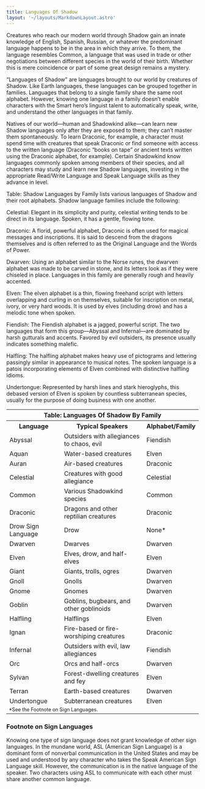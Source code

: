 ```yaml
---
title: Languages Of Shadow
layout: '~/layouts/MarkdownLayout.astro'
---
```

Creatures who reach our modern world through Shadow gain an innate knowledge
of English, Spanish, Russian, or whatever the predominant language happens to
be in the area in which they arrive. To them, the language resembles Common, a
language that was used in trade or other negotiations between different
species in the world of their birth. Whether this is mere coincidence or part
of some great design remains a mystery.

“Languages of Shadow” are languages brought to our world by creatures of
Shadow. Like Earth languages, these languages can be grouped together in
families. Languages that belong to a single family share the same root
alphabet. However, knowing one language in a family doesn’t enable characters
with the Smart hero’s linguist talent to automatically speak, write, and
understand the other languages in that family.

Natives of our world—human and Shadowkind alike—can learn new Shadow languages
only after they are exposed to them; they can’t master them spontaneously. To
learn Draconic, for example, a character must spend time with creatures that
speak Draconic or find someone with access to the written language (Draconic
“books on tape” or ancient texts written using the Draconic alphabet, for
example). Certain Shadowkind know languages commonly spoken among members of
their species, and all characters may study and learn new Shadow languages,
investing in the appropriate Read/Write Language and Speak Language skills as
they advance in level.

Table: Shadow Languages by Family lists various languages of Shadow and their
root alphabets. Shadow language families include the following:

Celestial: Elegant in its simplicity and purity, celestial writing tends to be
direct in its language. Spoken, it has a gentle, flowing tone.

Draconic: A florid, powerful alphabet, Draconic is often used for magical
messages and inscriptions. It is said to descend from the dragons themselves
and is often referred to as the Original Language and the Words of Power.

Dwarven: Using an alphabet similar to the Norse runes, the dwarven alphabet
was made to be carved in stone, and its letters look as if they were chiseled
in place. Languages in this family are generally rough and heavily accented.

Elven: The elven alphabet is a thin, flowing freehand script with letters
overlapping and curling in on themselves, suitable for inscription on metal,
ivory, or very hard woods. It is used by elves (including drow) and has a
melodic tone when spoken.

Fiendish: The Fiendish alphabet is a jagged, powerful script. The two
languages that form this group—Abyssal and Infernal—are dominated by harsh
gutturals and accents. Favored by evil outsiders, its presence usually
indicates something malefic.

Halfling: The halfling alphabet makes heavy use of pictograms and lettering
passingly similar in appearance to musical notes. The spoken language is a
patois incorporating elements of Elven combined with distinctive halfling
idioms.

Undertongue: Represented by harsh lines and stark hieroglyphs, this debased
version of Elven is spoken by countless subterranean species, usually for the
purpose of doing business with one another.


<table> <tr> <th colspan="3"> Table: Languages Of Shadow By Family </th> </tr> <tr> <th> Language </th> <th> Typical Speakers </th> <th> Alphabet/Family </th> </tr> <tr> <td> Abyssal </td> <td> Outsiders with allegiances to chaos, evil </td> <td> Fiendish </td> </tr> <tr class="shaded"> <td> Aquan </td> <td> Water-based creatures </td> <td> Elven </td> </tr> <tr> <td> Auran </td> <td> Air-based creatures </td> <td> Draconic </td> </tr> <tr class="shaded"> <td> Celestial </td> <td> Creatures with good allegiance </td> <td> Celestial </td> </tr> <tr> <td> Common </td> <td> Various Shadowkind species </td> <td> Common </td> </tr> <tr class="shaded"> <td> Draconic </td> <td> Dragons and other reptilian creatures </td> <td> Draconic </td> </tr> <tr> <td> Drow Sign Language </td> <td> Drow </td> <td> None* </td> </tr> <tr class="shaded"> <td> Dwarven </td> <td> Dwarves </td> <td> Dwarven </td> </tr> <tr> <td> Elven </td> <td> Elves, drow, and half-elves </td> <td> Elven </td> </tr> <tr class="shaded"> <td> Giant </td> <td> Giants, trolls, ogres </td> <td> Dwarven </td> </tr> <tr> <td> Gnoll </td> <td> Gnolls </td> <td> Dwarven </td> </tr> <tr class="shaded"> <td> Gnome </td> <td> Gnomes </td> <td> Dwarven </td> </tr> <tr> <td> Goblin </td> <td> Goblins, bugbears, and other goblinoids </td> <td> Dwarven </td> </tr> <tr class="shaded"> <td> Halfling </td> <td> Halflings </td> <td> Elven </td> </tr> <tr> <td> Ignan </td> <td> Fire-based or fire-worshiping creatures </td> <td> Draconic </td> </tr> <tr class="shaded"> <td> Infernal </td> <td> Outsiders with evil, law allegiances </td> <td> Fiendish </td> </tr> <tr> <td> Orc </td> <td> Orcs and half-orcs </td> <td> Dwarven </td> </tr> <tr class="shaded"> <td> Sylvan </td> <td> Forest-dwelling creatures and fey </td> <td> Elven </td> </tr> <tr> <td> Terran </td> <td> Earth-based creatures </td> <td> Dwarven </td> </tr> <tr class="shaded"> <td> Undertongue </td> <td> Subterranean creatures </td> <td> Elven </td> </tr> <tr> <td colspan="3" style="text-align: left; font-size: .8em"> *See the Footnote on Sign Languages. </td> </tr> </table>



###  Footnote on Sign Languages

Knowing one type of sign language does not grant knowledge of other sign
languages. In the mundane world, ASL (American Sign Language) is a dominant
form of nonverbal communication in the United States and may be used and
understood by any character who takes the Speak American Sign Language skill.
However, the communication is in the native language of the speaker. Two
characters using ASL to communicate with each other must share another common
language.

